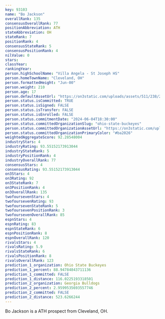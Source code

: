 ```yaml
---
key: 93103
name: "Bo Jackson"
overallRank: 135
consensusOverallRank: 77
positionAbbreviation: ATH
stateAbbreviation: OH
stateRank: 7
positionRank: 4
consensusStateRank: 5
consensusPositionRank: 4
nilValue: 0
stars: 
classYear: 
rankingYear: 
person.highSchoolName: "Villa Angela - St Joseph HS"
person.homeTownName: "Cleveland, OH"
person.formattedHeight: "Jun-00"
person.weight: 210
person.age: 17
person.defaultAssetUrl: "https://on3static.com/uploads/assets/511/238/238511.jpg"
person.status.isCommitted: TRUE
person.status.isSigned: FALSE
person.status.isTransfer: FALSE
person.status.isEnrolled: FALSE
person.status.commitmentDate: "2024-06-04T18:30:00"
person.status.committedOrganizationSlug: "ohio-state-buckeyes"
person.status.committedOrganizationAssetUrl: "https://on3static.com/uploads/assets/126/150/150126.svg"
person.status.committedOrganizationPrimaryColor: "#ba2026"
weightedAggregateScore: 92.28548004
industryStars: 4
industryRating: 93.55152173913044
industryStateRank: 5
industryPositionRank: 4
industryOverallRank: 77
consensusStars: 4
consensusRating: 93.55152173913044
on3Stars: 4
on3Rating: 92
on3StateRank: 7
on3PositionRank: 4
on3OverallRank: 135
twofoursevenStars: 4
twofoursevenRating: 93
twofoursevenStateRank: 5
twofoursevenPositionRank: 3
twofoursevenOverallRank: 85
espnStars: 4
espnRating: 83
espnStateRank: 6
espnPositionRank: 8
espnOverallRank: 120
rivalsStars: 4
rivalsRating: 5.9
rivalsStateRank: 6
rivalsPositionRank: 8
rivalsOverallRank: 123
prediction_1_organization: Ohio State Buckeyes
prediction_1_percent: 88.94784843711136
prediction_1_committed: FALSE
prediction_1_distance: 116.0225193318501
prediction_2_organization: Georgia Bulldogs
prediction_2_percent: 2.9599535693557746
prediction_2_committed: FALSE
prediction_2_distance: 523.6266244
---
```

Bo Jackson is a ATH prospect from Cleveland, OH.